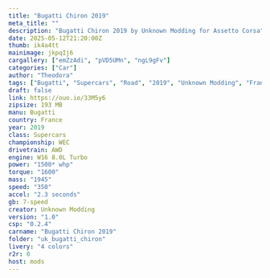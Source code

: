 ```yaml
---
title: "Bugatti Chiron 2019"
meta_title: ""
description: "Bugatti Chiron 2019 by Unknown Modding for Assetto Corsa"
date: 2025-05-12T21:20:00Z
thumb: ik4a4tt
mainimage: jkpqIj6
cargallery: ["emZzAdi", "pVD5UMn", "ngL9gFv"]
categories: ["Car"]
author: "Theodora"
tags: ["Bugatti", "Supercars", "Road", "2019", "Unknown Modding", "France"]
draft: false
link: https://ouo.io/33M5y6
zipsize: 193 MB
manu: Bugatti
country: France
year: 2019
class: Supercars
championship: WEC
drivetrain: AWD
engine: W16 8.0L Turbo
power: "1500* whp"
torque: "1600"
mass: "1945"
speed: "350"
accel: "2.3 seconds"
gb: 7-speed
creator: Unknown Modding
version: "1.0"
csp: "0.2.4"
carname: "Bugatti Chiron 2019"
folder: "uk_bugatti_chiron"
livery: "4 colors"
r2r: 0
host: mods
---
```

